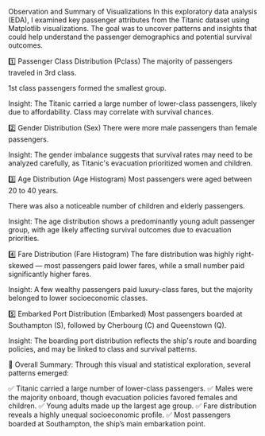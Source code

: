 Observation and Summary of Visualizations
In this exploratory data analysis (EDA), I examined key passenger attributes from the Titanic dataset using Matplotlib visualizations. The goal was to uncover patterns and insights that could help understand the passenger demographics and potential survival outcomes.

1️⃣ Passenger Class Distribution (Pclass)
The majority of passengers traveled in 3rd class.

1st class passengers formed the smallest group.

Insight: The Titanic carried a large number of lower-class passengers, likely due to affordability. Class may correlate with survival chances.

2️⃣ Gender Distribution (Sex)
There were more male passengers than female passengers.

Insight: The gender imbalance suggests that survival rates may need to be analyzed carefully, as Titanic's evacuation prioritized women and children.

3️⃣ Age Distribution (Age Histogram)
Most passengers were aged between 20 to 40 years.

There was also a noticeable number of children and elderly passengers.

Insight: The age distribution shows a predominantly young adult passenger group, with age likely affecting survival outcomes due to evacuation priorities.

4️⃣ Fare Distribution (Fare Histogram)
The fare distribution was highly right-skewed — most passengers paid lower fares, while a small number paid significantly higher fares.

Insight: A few wealthy passengers paid luxury-class fares, but the majority belonged to lower socioeconomic classes.

5️⃣ Embarked Port Distribution (Embarked)
Most passengers boarded at Southampton (S), followed by Cherbourg (C) and Queenstown (Q).

Insight: The boarding port distribution reflects the ship's route and boarding policies, and may be linked to class and survival patterns.

🌟 Overall Summary:
Through this visual and statistical exploration, several patterns emerged:

✅ Titanic carried a large number of lower-class passengers.
✅ Males were the majority onboard, though evacuation policies favored females and children.
✅ Young adults made up the largest age group.
✅ Fare distribution reveals a highly unequal socioeconomic profile.
✅ Most passengers boarded at Southampton, the ship’s main embarkation point.
